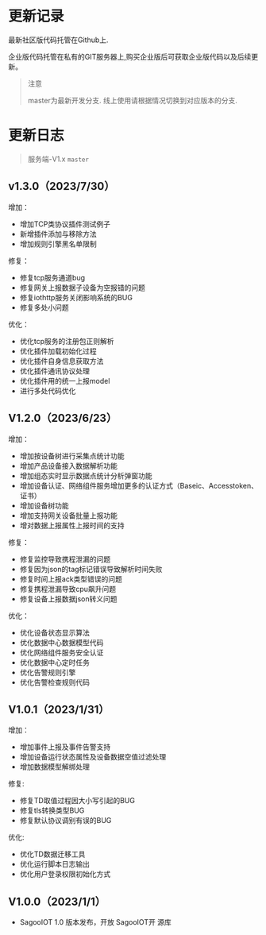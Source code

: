 # 更新记录

最新社区版代码托管在Github上.

企业版代码托管在私有的GIT服务器上,购买企业版后可获取企业版代码以及后续更新。


> 注意
>
> master为最新开发分支. 线上使用请根据情况切换到对应版本的分支.
>

# 更新日志
> 服务端-V1.x `master`


## v1.3.0（2023/7/30）
增加：
* 增加TCP类协议插件测试例子
* 新增插件添加与移除方法
* 增加规则引擎黑名单限制

修复：
* 修复tcp服务通道bug
* 修复网关上报数据子设备为空报错的问题
* 修复iothttp服务关闭影响系统的BUG
* 修复多处小问题

优化：
* 优化tcp服务的注册包正则解析
* 优化插件加载初始化过程
* 优化插件自身信息获取方法
* 优化插件通讯协议处理
* 优化插件用的统一上报model
* 进行多处代码优化

## V1.2.0（2023/6/23）

增加：
* 增加按设备树进行采集点统计功能
* 增加产品设备接入数据解析功能
* 增加组态实时显示数据点统计分析弹窗功能
* 增加设备认证、网络组件服务增加更多的认证方式（Baseic、Accesstoken、证书）
* 增加设备树功能
* 增加支持网关设备批量上报功能
* 增对数据上报属性上报时间的支持

修复：
* 修复监控导致携程泄漏的问题
* 修复因为json的tag标记错误导致解析时间失败
* 修复时间上报ack类型错误的问题
* 修复携程泄漏导致cpu飙升问题
* 修复设备上报数据json转义问题

优化：
* 优化设备状态显示算法
* 优化数据中心数据模型代码
* 优化网络组件服务安全认证
* 优化数据中心定时任务
* 优化告警规则引擎
* 优化告警检查规则代码

## V1.0.1（2023/1/31）

增加：
* 增加事件上报及事件告警支持
* 增加设备运行状态属性及设备数据空值过滤处理
* 增加数据模型解绑处理

修复:
* 修复TD取值过程因大小写引起的BUG
* 修复tls转换类型BUG
* 修复默认协议调别有误的BUG

优化:
* 优化TD数据迁移工具
* 优化运行脚本日志输出
* 优化用户登录权限初始化方式

## V1.0.0（2023/1/1）

* SagooIOT 1.0 版本发布，开放 SagooIOT开 源库
